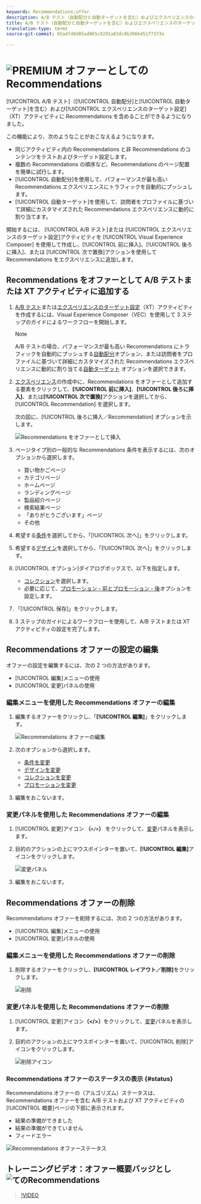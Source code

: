 ```yaml
---
keywords: Recommendations;offer
description: A/B テスト（自動配分と自動ターゲットを含む）およびエクスペリエンスのターゲット設定（XT）アクティビティにおけるオファーとしての Adobe Recommendations
title: A/B テスト（自動配分と自動ターゲットを含む）およびエクスペリエンスのターゲット設定（XT）アクティビティにおけるオファーとしての Adobe Recommendations
translation-type: tm+mt
source-git-commit: 65a4fd0d05ad065c9291a83dc0b3066451f7373e

---
```



# ![PREMIUM](/help/assets/premium.png) オファーとしての Recommendations

[!UICONTROL A/B テスト]（[!UICONTROL 自動配分]と[!UICONTROL 自動ターゲット]を含む）および[!UICONTROL エクスペリエンスのターゲット設定]（XT）アクティビティに Recommendations を含めることができるようになりました。

この機能により、次のようなことがおこなえるようになります。

* 同じアクティビティ内の Recommendations と非 Recommendations のコンテンツをテストおよびターゲット設定します。
* 複数の Recommendations の順序など、Recommendations のページ配置を簡単に試行します。
* [!UICONTROL 自動配分]を使用して、パフォーマンスが最も高い Recommendations エクスペリエンスにトラフィックを自動的にプッシュします。
* [!UICONTROL 自動ターゲット]を使用して、訪問者をプロファイルに基づいて詳細にカスタマイズされた Recommendations エクスペリエンスに動的に割り当てます。

開始するには、 [!UICONTROL A/B テスト]または [!UICONTROL エクスペリエンスのターゲット設定]アクティビティを [!UICONTROL Visual Experience Composer] を使用して作成し、[!UICONTROL 前に挿入]、[!UICONTROL 後ろに挿入]、または [!UICONTROL 次で置換]アクションを使用して Recommendations をエクスペリエンスに追加します。

## Recommendations をオファーとして A/B テストまたは XT アクティビティに追加する

1. [A/B テスト](/help/c-activities/t-test-ab/t-test-create-ab/test-create-ab.md)または[エクスペリエンスのターゲット設定](/help/c-activities/t-experience-target/t-xt-create/xt-create.md)（XT）アクティビティを作成するには、Visual Experience Composer（VEC）を使用して 3 ステップのガイドによるワークフローを開始します。

   >[!NOTE]
   >
   >A/B テストの場合、パフォーマンスが最も高い Recommendations にトラフィックを自動的にプッシュする[自動配分](/help/c-activities/automated-traffic-allocation/automated-traffic-allocation.md)オプション、または訪問者をプロファイルに基づいて詳細にカスタマイズされた Recommendations エクスペリエンスに動的に割り当てる[自動ターゲット](/help/c-activities/auto-target-to-optimize.md) オプションを選択できます。

1. [エクスペリエンス](/help/c-experiences/c-visual-experience-composer/viztarget-options.md)の作成中に、Recommendations をオファーとして追加する要素をクリックして、**[!UICONTROL 前に挿入]**、**[!UICONTROL 後ろに挿入]**、または&#x200B;**[!UICONTROL 次で置換]**&#x200B;アクションを選択してから、[!UICONTROL Recommendation] を選択します。

   次の図に、[!UICONTROL 後ろに挿入／Recommendation] オプションを示します。

   ![Recommendations をオファーとして挿入](/help/c-recommendations/assets/replace-after-recommendations.png)

1. ページタイプ別の一般的な Recommendations 条件を表示するには、次のオプションから選択します。

   * 買い物かごページ
   * カテゴリページ
   * ホームページ
   * ランディングページ
   * 製品紹介ページ
   * 検索結果ページ
   * 「ありがとうございます」ページ
   * その他

1. 希望する[条件](/help/c-recommendations/c-algorithms/algorithms.md)を選択してから、「[!UICONTROL 次へ]」をクリックします。
1. 希望する[デザイン](/help/c-recommendations/c-design-overview/design-overview.md)を選択してから、「[!UICONTROL 次へ]」をクリックします。
1. [!UICONTROL オプション]ダイアログボックスで、以下を指定します。

   * [コレクション](/help/c-recommendations/c-products/collections.md)を選択します。
   * 必要に応じて、[プロモーション - 前とプロモーション - 後](/help/c-recommendations/t-create-recs-activity/adding-promotions.md)オプションを設定します。

1. 「[!UICONTROL 保存]」をクリックします。
1. 3 ステップのガイドによるワークフローを使用して、A/B テストまたは XT アクティビティの設定を完了します。

## Recommendations オファーの設定の編集

オファーの設定を編集するには、次の 2 つの方法があります。

* [!UICONTROL 編集]メニューの使用
* [!UICONTROL 変更]パネルの使用

### 編集メニューを使用した Recommendations オファーの編集

1. 編集するオファーをクリックし、「**[!UICONTROL 編集]**」をクリックします。

   ![Recommendations オファーの編集](/help/c-recommendations/assets/recs-offer-edit.png)

1. 次のオプションから選択します。

   * [条件を変更](/help/c-recommendations/c-algorithms/algorithms.md)
   * [デザインを変更](/help/c-recommendations/c-design-overview/design-overview.md)
   * [コレクションを変更](/help/c-recommendations/c-products/collections.md)
   * [プロモーションを変更](/help/c-recommendations/t-create-recs-activity/adding-promotions.md)

1. 編集をおこないます。

### 変更パネルを使用した Recommendations オファーの編集

1. [!UICONTROL 変更]アイコン **（`</>`）** をクリックして、[変更](/help/c-experiences/c-visual-experience-composer/c-vec-code-editor/vec-code-editor.md)パネルを表示します。
1. 目的のアクションの上にマウスポインターを置いて、**[!UICONTROL 編集]**&#x200B;アイコンをクリックします。

   ![変更パネル](/help/c-recommendations/assets/recs-offer-modifications.png)

1. 編集をおこないます。

## Recommendations オファーの削除

Recommendations オファーを削除するには、次の 2 つの方法があります。

* [!UICONTROL 編集]メニューの使用
* [!UICONTROL 変更]パネルの使用

### 編集メニューを使用した Recommendations オファーの削除

1. 削除するオファーをクリックし、**[!UICONTROL レイアウト／削除]**&#x200B;をクリックします。

   ![削除](/help/c-recommendations/assets/recs-offer-remove.png)

### 変更パネルを使用した Recommendations オファーの削除

1. [!UICONTROL 変更]アイコン&#x200B;**（&lt;/>）**&#x200B;をクリックして、[変更](/help/c-experiences/c-visual-experience-composer/c-vec-code-editor/vec-code-editor.md)パネルを表示します。
1. 目的のアクションの上にマウスポインターを置いて、[!UICONTROL 削除]アイコンをクリックします。

   ![削除アイコン](/help/c-recommendations/assets/recs-offer-delete.png)

### Recommendations オファーのステータスの表示 {#status}

Recommendations オファーの（アルゴリズム）ステータスは、Recommendations オファーを含む A/B テストおよび XT アクティビティの[!UICONTROL 概要]ページの下部に表示されます。

* 結果の準備ができました
* 結果の準備ができていません
* フィードエラー

![Recommendations オファーステータス](/help/c-recommendations/assets/recs-offer-status.png)

## トレーニングビデオ：オファー概要バッジとし ![てのRecommendations](/help/assets/overview.png)

>[!VIDEO](https://video.tv.adobe.com/v/28878)